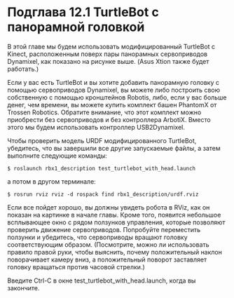 # Подглава 12.1 TurtleBot с панорамной головкой

В этой главе мы будем использовать модифицированный TurtleBot с Kinect, расположенным поверх пары панорамных сервоприводов Dynamixel, как показано на рисунке выше. \(Asus Xtion также будет работать.\)

Если у вас есть TurtleBot и вы хотите добавить панорамную головку с помощью сервоприводов Dynamixel, вы можете либо построить свою собственную с помощью кронштейнов Robotis, либо, если у вас больше денег, чем времени, вы можете купить комплект башен PhantomX от Trossen Robotics. Обратите внимание, что этот комплект можно приобрести без сервоприводов и без контроллера ArbotiX. Вместо этого мы будем использовать контроллер USB2Dynamixel.

Чтобы проверить модель URDF модифицированного TurtleBot, убедитесь, что вы завершили все другие запускаемые файлы, а затем выполните следующие команды:

`$ roslaunch rbx1_description test_turtlebot_with_head.launch`

а потом в другом терминале:

`$ rosrun rviz rviz -d rospack find rbx1_description/urdf.rviz`

Если все пойдет хорошо, вы должны увидеть робота в RViz, как он показан на картинке в начале главы. Кроме того, появится небольшое всплывающее окно с рядом ползунков управления, которые позволяют проверить движение сервоприводов. Попробуйте переместить ползунки и убедитесь, что сервоприводы вращают головку соответствующим образом. \(Посмотрите, можно ли использовать правило правой руки, чтобы выяснить, почему положительный наклон поворачивает камеру вниз, а положительный поворот заставляет головку вращаться против часовой стрелки.\)

Введите Ctrl-C в окне test\_turtlebot\_with\_head.launch, когда вы закончите.

